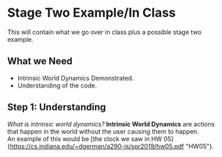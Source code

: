 # Stage Two Example/In Class #
This will contain what we go over in class plus a possible stage two example.  

## What we Need ##
* Intrinsic World Dynamics Demonstrated.  
* Understanding of the code.  

## Step 1: Understanding ##  
*What is intrinsic world dynamics?*
**Intrinsic World Dynamics** are actions that happen in the world without the user causing them to happen.  
An example of this would be [the clock we saw in HW 05] {https://cs.indiana.edu/~dgerman/a290-js/spr2019/hw05.pdf "HW05"}.
